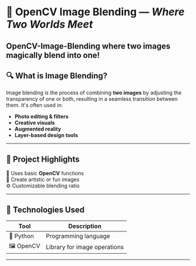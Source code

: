 # 🧠 OpenCV Image Blending — *Where Two Worlds Meet*

**OpenCV-Image-Blending** where two images magically blend into one!
---

## 🔍 What is Image Blending?

Image blending is the process of combining **two images** by adjusting the transparency of one or both, resulting in a seamless transition between them. It's often used in:

- **Photo editing & filters**
- **Creative visuals**
- **Augmented reality**
- **Layer-based design tools**

---

## 🚀 Project Highlights

🧪 Uses basic **OpenCV** functions  
🎨 Create artistic or fun images  
⚙️ Customizable blending ratio   

---

## 🧰 Technologies Used

| Tool | Description |
|------|-------------|
| 🐍 Python | Programming language |
| 🖼 OpenCV | Library for image operations |

---

